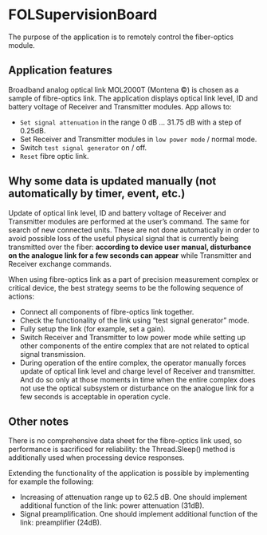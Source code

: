 # FOLSupervisionBoard
The purpose of the application is to remotely control the fiber-optics module.

## Application features
Broadband analog optical link MOL2000T (Montena &copy;) is chosen as a sample of fibre-optics link.
The application displays optical link level, ID and battery voltage of Receiver and Transmitter modules.
App allows to:
* `Set signal attenuation` in the range 0 dB … 31.75 dB with a step of 0.25dB.
* Set Receiver and Transmitter modules in `low power mode` / normal mode.
* Switch `test signal generator` on / off.
* `Reset` fibre optic link.

## Why some data is updated manually (not automatically by timer, event, etc.)
Update of optical link level, ID and battery voltage of Receiver and Transmitter modules are performed at the user’s command. The same for search of new connected units. These are not done automatically in order to avoid possible loss of the useful physical signal that is currently being transmitted over the fiber: __according to device user manual, disturbance on the analogue link for a few seconds can appear__ while Transmitter and Receiver exchange commands.

When using fibre-optics link as a part of precision measurement complex or critical device, the best strategy seems to be the following sequence of actions:
* Connect all components of fibre-optics link together.
* Check the functionality of the link using “test signal generator” mode.
* Fully setup the link (for example, set a gain).
* Switch Receiver and Transmitter to low power mode while setting up other components of the entire complex that are not related to optical signal transmission.
* During operation of the entire complex, the operator manually forces update of optical link level and charge level of Receiver and transmitter. And do so only at those moments in time when the entire complex does not use the optical subsystem or disturbance on the analogue link for a few seconds is acceptable in operation cycle.

## Other notes
There is no comprehensive data sheet for the fibre-optics link used, so performance is sacrificed for reliability: the Thread.Sleep() method is additionally used when processing device responses.

Extending the functionality of the application is possible by implementing for example the following:
* Increasing of attenuation range up to 62.5 dB. One should implement additional function of the link: power attenuation (31dB).
* Signal preamplification. One should implement additional function of the link: preamplifier (24dB).
